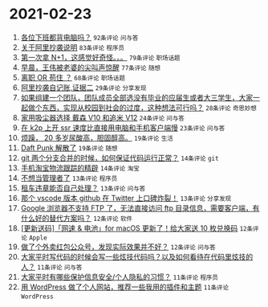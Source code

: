 # 2021-02-23

1. [各位下班都背电脑吗？](https://www.v2ex.com/t/755308) `92条评论` `问与答`
1. [关于阿里抄袭说明](https://www.v2ex.com/t/755379) `83条评论` `程序员`
1. [第一次拿 N+1，这感觉好奇怪。。。](https://www.v2ex.com/t/755313) `79条评论` `职场话题`
1. [早晨，王伟被老婆的尖叫声惊醒](https://www.v2ex.com/t/755305) `77条评论` `随想`
1. [离职 OR 苟住 ？](https://www.v2ex.com/t/755376) `68条评论` `职场话题`
1. [阿里抄袭自记账,证据二](https://www.v2ex.com/t/755348) `29条评论` `分享发现`
1. [如果组建一个团队，团队成员全部选没有毕业的应届生或者大三学生，大家一起做个东西，实现从校园到社会的过度，这种想法可行吗？](https://www.v2ex.com/t/755317) `28条评论` `奇思妙想`
1. [家用吸尘器选择 戴森 V10 和追米 V12](https://www.v2ex.com/t/755311) `24条评论` `问与答`
1. [在 k2p 上开 ssr 速度比直接用电脑和手机客户端慢](https://www.v2ex.com/t/755316) `23条评论` `问与答`
1. [烦躁， 20 多岁尿酸高，胆固醇高。](https://www.v2ex.com/t/755360) `19条评论` `生活`
1. [Daft Punk 解散了](https://www.v2ex.com/t/755307) `19条评论` `随想`
1. [git 两个分支合并的时候，如何保证代码运行正常？](https://www.v2ex.com/t/755374) `14条评论` `git`
1. [手机淘宝物流跟踪的精辟](https://www.v2ex.com/t/755302) `14条评论` `淘宝`
1. [不想当管理者了](https://www.v2ex.com/t/755437) `13条评论` `程序员`
1. [租车违章能否自己处理？](https://www.v2ex.com/t/755343) `13条评论` `问与答`
1. [那个 vscode 版本 github 在 Twitter 上口碑炸裂！](https://www.v2ex.com/t/755301) `13条评论` `分享发现`
1. [Google 浏览器不支持 FTP 了，无法直接访问 ftp 目录信息，需要客户端，有什么好的替代方案吗？](https://www.v2ex.com/t/755384) `12条评论` `软件`
1. [[更新送码]「网速 & 电池」for macOS 更新了！给大家送 10 枚兑换码](https://www.v2ex.com/t/755356) `12条评论` `Apple`
1. [做了个外卖红包公众号，发现实际效果并不好？](https://www.v2ex.com/t/755321) `12条评论` `问与答`
1. [大家平时写代码的时候会写一些炫技代码吗？以及如何看待在代码里炫技的人？](https://www.v2ex.com/t/755441) `11条评论` `问与答`
1. [大家平时有哪些保护信息安全/个人隐私的习惯？](https://www.v2ex.com/t/755432) `11条评论` `程序员`
1. [用 WordPress 做了个人网站，推荐一些我用的插件和主题](https://www.v2ex.com/t/755422) `11条评论` `WordPress`
